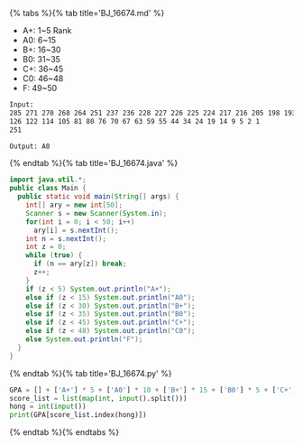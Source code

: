 {% tabs %}{% tab title='BJ_16674.md' %}

* A+: 1~5 Rank
* A0: 6~15
* B+: 16~30
* B0: 31~35
* C+: 36~45
* C0: 46~48
* F: 49~50

```txt
Input:
285 271 270 268 264 251 237 236 228 227 226 225 224 217 216 205 198 193 192 190 182 168 165 161 157 146 141 135 127 \
126 122 114 105 81 80 76 70 67 63 59 55 44 34 24 19 14 9 5 2 1
251

Output: A0
```

{% endtab %}{% tab title='BJ_16674.java' %}

```java
import java.util.*;
public class Main {
  public static void main(String[] args) {
    int[] ary = new int[50];
    Scanner s = new Scanner(System.in);
    for(int i = 0; i < 50; i++)
      ary[i] = s.nextInt();
    int n = s.nextInt();
    int z = 0;
    while (true) {
      if (n == ary[z]) break;
      z++;
    }
    if (z < 5) System.out.println("A+");
    else if (z < 15) System.out.println("A0");
    else if (z < 30) System.out.println("B+");
    else if (z < 35) System.out.println("B0");
    else if (z < 45) System.out.println("C+");
    else if (z < 48) System.out.println("C0");
    else System.out.println("F");
  }
}
```

{% endtab %}{% tab title='BJ_16674.py' %}

```py
GPA = [] + ['A+'] * 5 + ['A0'] * 10 + ['B+'] * 15 + ['B0'] * 5 + ['C+'] * 10 + ['C0'] * 3 + ['F'] * 2
score_list = list(map(int, input().split()))
hong = int(input())
print(GPA[score_list.index(hong)])
```

{% endtab %}{% endtabs %}
